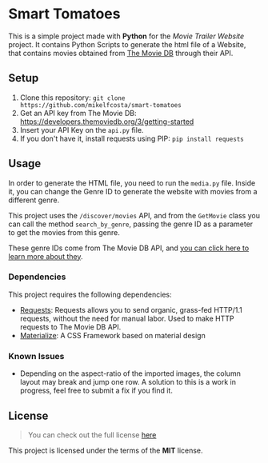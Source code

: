 # Smart Tomatoes

This is a simple project made with **Python** for the _Movie Trailer Website_ project.
It contains Python Scripts to generate the html file of a Website, that contains movies
obtained from [The Movie DB](https://www.themoviedb.org/) through their API. 

## Setup

1. Clone this repository: `git clone https://github.com/mikelfcosta/smart-tomatoes`
2. Get an API key from The Movie DB: https://developers.themoviedb.org/3/getting-started
3. Insert your API Key on the `api.py` file.
4. If you don't have it, install requests using PIP: `pip install requests`

## Usage

In order to generate the HTML file, you need to run the `media.py` file. Inside it, you can change the Genre ID to
generate the website with movies from a different genre. 

This project uses the `/discover/movies` API, and from the `GetMovie` class
you can call the method `search_by_genre`, passing the genre ID as a parameter to get the movies from this genre.

These genre IDs come from The Movie DB API,
and [you can click here to learn more about they](https://developers.themoviedb.org/3/genres).

### Dependencies

This project requires the following dependencies:

- [Requests](https://github.com/kennethreitz/requests): Requests allows you to send organic, grass-fed HTTP/1.1
requests, without the need for manual labor. Used to make HTTP requests to The Movie DB API.
- [Materialize](https://github.com/Dogfalo/materialize): A CSS Framework based on material design

### Known Issues

- Depending on the aspect-ratio of the imported images, the column layout may break and jump one row. A solution to
this is a work in progress, feel free to submit a fix if you find it.

## License

>You can check out the full license [here](https://github.com/mikelfcosta/fresh-tomatoes/blob/master/LICENSE.md)

This project is licensed under the terms of the **MIT** license.